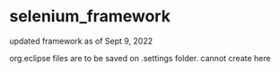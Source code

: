 # selenium_framework
updated framework as of Sept 9, 2022


org.eclipse files are to be saved on .settings folder. cannot create here
